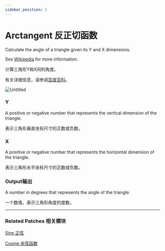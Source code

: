 ```yaml
---
sidebar_position: 2
---
```


# Arctangent 反正切函数

Calculate the angle of a triangle given its Y and X dimensions.

See [Wikipedia](https://en.wikipedia.org/wiki/Trigonometric_functions) for more information.

计算三角形Y和X间的角度。

有关详细信息，请参阅[百度百科](https://link.jianshu.com/?t=http://baike.baidu.com/link?url=LHHVermrOYp8XKHATVvRg21Vj4eRaCXqGk6RoMr0_0rDuUUbseZeTiQIiRIBGbTHugB_2noAlJhOXBqO5L9NF31T669u77XzjiBM7X1XGELJgca6XgAsz0sNsWxNluEePz5-lfBVeMDS3Zho-q2vwa)。

![Untitled](https://s3.us-west-2.amazonaws.com/secure.notion-static.com/3e040b42-3442-4f38-9e48-ee6092b7213a/Untitled.png?X-Amz-Algorithm=AWS4-HMAC-SHA256&X-Amz-Content-Sha256=UNSIGNED-PAYLOAD&X-Amz-Credential=AKIAT73L2G45EIPT3X45%2F20220602%2Fus-west-2%2Fs3%2Faws4_request&X-Amz-Date=20220602T174151Z&X-Amz-Expires=86400&X-Amz-Signature=aa24e6b8387067176e00a02aededc5a963ecb90bef219afae408ba8881d0b9f7&X-Amz-SignedHeaders=host&response-content-disposition=filename%20%3D%22Untitled.png%22&x-id=GetObject)

### Y

A positive or negative number that represents the vertical dimension of the triangle.

表示三角形垂直坐标尺寸的正数或负数。

### X

A positive or negative number that represents the horizontal dimension of the triangle.

表示三角形水平坐标尺寸的正数或负数。

### Output输出

A number in degrees that represents the angle of the triangle.

一个数值，表示三角形角度的度数。

------

### Related Patches 相关模块

[Sine 正弦](https://www.notion.so/Sine-a84bfb743fc84edea3071a388051ecb5)

[Cosine 余弦函数](https://www.notion.so/Cosine-d8b99358c7914410af76fa84990f9106)
